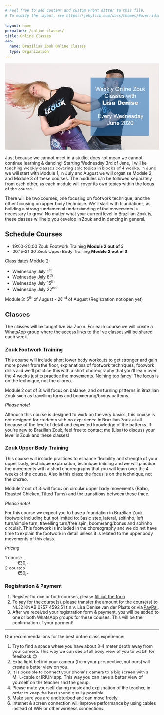 ```yaml
---
# Feel free to add content and custom Front Matter to this file.
# To modify the layout, see https://jekyllrb.com/docs/themes/#overriding-theme-defaults

layout: home
permalink: /online-classes/
title: Online Classes
seo:
  name: Brazilian Zouk Online Classes
  type: Organization
---
```


![alt text](/weekly-online-zouk-classes.jpg "Weekly Online Zouk Classes with Lisa Denise")

Just because we cannot meet in a studio,
does not mean we cannot continue learning & dancing!
Starting Wednesday 3rd of June,
I will be teaching weekly classes covering solo topics in blocks of 4 weeks.
In June we will start with Module 1,
in July and August we will organise Module 2,
and Module 3 of these courses.
The modules can be followed separately from each other,
as each module will cover its own topics within the focus of the course.

There will be two courses,
one focusing on footwork technique,
and the other focusing on upper body technique.
We'll start with foundations,
as building a strong fundamental understanding of the movements is necessary to grow! No matter what your current level in Brazilian Zouk is,
these classes will help you develop in Zouk and in dancing in general.

## Schedule Courses
- 19:00-20:00 Zouk Footwork Training <strong>Module 2 out of 3</strong>
- 20:15-21:30 Zouk Upper Body Training <strong>Module 2 out of 3</strong>

Class dates Module 2:
* Wednesday July 1<sup>st</sup>
* Wednesday July 8<sup>th</sup>
* Wednesday July 15<sup>th</sup>
* Wednesday July 22<sup>nd</sup>

Module 3: 5<sup>th</sup> of August - 26<sup>nd</sup> of August (Registration not open yet)


## Classes
The classes will be taught live via Zoom.
For each course we will create a WhatsApp group where the access links to the live classes will be shared each week.

### Zouk Footwork Training
This course will include short lower body workouts to get stronger and gain more power from the floor,
explanations of footwork techniques,
footwork drills and we'll practice this with a short choreography that you'll learn over the 4 weeks just to practice the movements.
Nothing too fancy!
The focus is on the technique,
not the choreo.

Module 2 out of 3:
will focus on balance,
and on turning patterns in Brazilian Zouk such as travelling turns
and boomerang/bonus patterns.

*Please note!*

Although this course is designed to work on the very basics,
this course is not designed for students with no experience in Brazilian Zouk at all because of the level of detail and expected knowledge of the patterns.
If you're new to Brazilian Zouk,
feel free to contact me (Lisa) to discuss your level in Zouk and these classes!

### Zouk Upper Body Training
This course will include practices to enhance flexibility and strength of your upper body,
technique explanation,
technique training and we will practice the movements with a short choreography that you will learn over the 4 weeks of the course.
Also in this class: the focus is on the technique,
not the choreo.

Module 2 out of 3:
will focus on circular upper body movements
(Balao,
Roasted Chicken,
Tilted Turns)
and the transitions between these three.

*Please note!*

For this course we expect you to have a foundation in Brazilian Zouk footwork including but not limited to:
Basic step,
lateral,
soltinho,
left turn/simple turn,
travelling turn/free spin,
boomerang/bonus and soltinho circulair.
This footwork is included in the choreography
and we do not have time to explain the footwork in detail
unless it is related to the upper body movements of this class.


*Pricing*
<dl>
<dt>1 course</dt><dd>€30,-</dd>
<dt>2 courses</dt><dd>€50,-</dd>
</dl>

### Registration & Payment
1. Register for one or both courses, please [fill out the form](https://forms.gle/Mq6NA1Rzgp2PoDry9)
2. To pay for the course(s),
please transfer the amount for the course(s) to NL32 KNAB 0257 4592 51 t.n.v. Lisa Denise van der Plaats
or via [PayPal](paypal.me/UtrechtZouk).
3. After we received your registration form & payment,
you will be added to one
or both WhatsApp groups for these courses.
This will be the confirmation of your payment!

-------------------------------------------------------------------

Our recommendations for the best online class experience:
1. Try to find a space where you have about 3-4 meter depth away from your camera.
This way we can see a full body view of you to watch for feedback 😊
2. Extra light behind your camera (from your perspective, not ours) will create a better view on you.
3. It is possible to connect your phone's camera to a big screen with a MHL-cable or IRIUN app.
This way you can have a better view of yourself on the teacher and the group.
4. Please mute yourself during music and explanation of the teacher,
in order to keep the best sound quality possible.
5. Make sure you are undisturbed and can move freely.
6. Internet & screen connection will improve performance by using cables instead of WiFi or other wireless connections.

